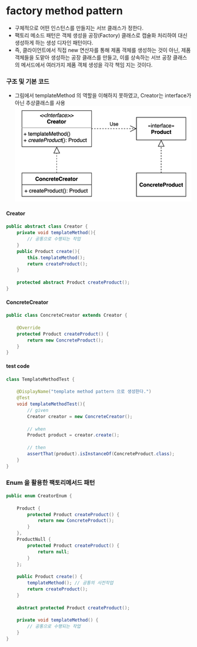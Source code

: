 # factory method pattern 
- 구체적으로 어떤 인스턴스를 만들지는 서브 클래스가 정한다.
- 팩토리 메소드 패턴은 객체 생성을 공장(Factory) 클래스로 캡슐화 처리하여 대신 생성하게 하는 생성 디자인 패턴이다.
- 즉, 클라이언트에서 직접 new 연산자를 통해 제품 객체를 생성하는 것이 아닌, 제품 객체들을 도맡아 생성하는 공장 클래스를 만들고, 이를 상속하는 서브 공장 클래스의 메서드에서 여러가지 제품 객체 생성을 각각 책임 지는 것이다.

### 구조 및 기본 코드 
- 그림에서 templateMethod 의 역할을 이해하지 못하였고, Creator는 interface가 아닌 추상클래스를 사용 
![img.png](img.png)

#### Creator
```java
public abstract class Creator {
    private void templateMethod(){
        // 공통으로 수행되는 작업
    }
    public Product create(){
        this.templateMethod();
        return createProduct();
    }
    
    protected abstract Product createProduct();
}
```

#### ConcreteCreator
```java
public class ConcreteCreator extends Creator {

    @Override
    protected Product createProduct() {
        return new ConcreteProduct();
    }
}
```

#### test code
```java
class TemplateMethodTest {

    @DisplayName("template method pattern 으로 생성한다.")
    @Test
    void templateMethodTest(){
        // given
        Creator creator = new ConcreteCreator();

        // when
        Product product = creator.create();

        // then
        assertThat(product).isInstanceOf(ConcreteProduct.class);
    }
}
```

### Enum 을 활용한 팩토리메서드 패턴
```java
public enum CreatorEnum {

    Product {
        protected Product createProduct() {
            return new ConcreteProduct();
        }
    },
    ProductNull {
        protected Product createProduct() {
            return null;
        }
    };

    public Product create() {
        templateMethod(); // 공통의 사전작업
        return createProduct();
    }

    abstract protected Product createProduct();

    private void templateMethod() {
        // 공통으로 수행되는 작업
    }
}
```


